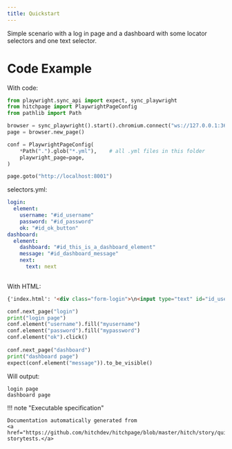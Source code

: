 ```yaml
---
title: Quickstart
---
```




Simple scenario with a log in page and a dashboard
with some locator selectors and one text selector.


# Code Example


With code:

```python
from playwright.sync_api import expect, sync_playwright
from hitchpage import PlaywrightPageConfig
from pathlib import Path

browser = sync_playwright().start().chromium.connect("ws://127.0.0.1:3605")
page = browser.new_page()

conf = PlaywrightPageConfig(
    *Path(".").glob("*.yml"),    # all .yml files in this folder
    playwright_page=page,
)

page.goto("http://localhost:8001")

```


selectors.yml:

```yaml
login:
  element:
    username: "#id_username"
    password: "#id_password"
    ok: "#id_ok_button"
dashboard:
  element:
    dashboard: "#id_this_is_a_dashboard_element"
    message: "#id_dashboard_message"
    next:
      text: next
    
```

With HTML:

```html
{'index.html': '<div class="form-login">\n<input type="text" id="id_username" placeholder="username" /></br>\n<input type="text" id="id_password" placeholder="password" /></br>\n<div class="wrapper">\n<span class="group-btn">     \n<a id="id_ok_button" href="/dashboard.html" class="btn btn-primary btn-md">login <i class="fa fa-sign-in"></i></a>\n</span>\n</div>\n</div>\n', 'dashboard.html': '<div class="form-login">\n  <h4 id="id_this_is_a_dashboard_element">Dashboard</h4>\n  <p id="id_dashboard_message">hello!</a>\n</div>\n'}
```






```python
conf.next_page("login")
print("login page")
conf.element("username").fill("myusername")
conf.element("password").fill("mypassword")
conf.element("ok").click()
  
conf.next_page("dashboard")
print("dashboard page")
expect(conf.element("message")).to_be_visible()

```

Will output:
```
login page                                                                                                                                                      
dashboard page
```









!!! note "Executable specification"

    Documentation automatically generated from 
    <a href="https://github.com/hitchdev/hitchpage/blob/master/hitch/story/quickstart.story">quickstart.story
    storytests.</a>

